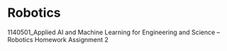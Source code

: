 # Robotics
1140501_Applied AI and Machine Learning for  Engineering and Science – Robotics  Homework Assignment 2 
